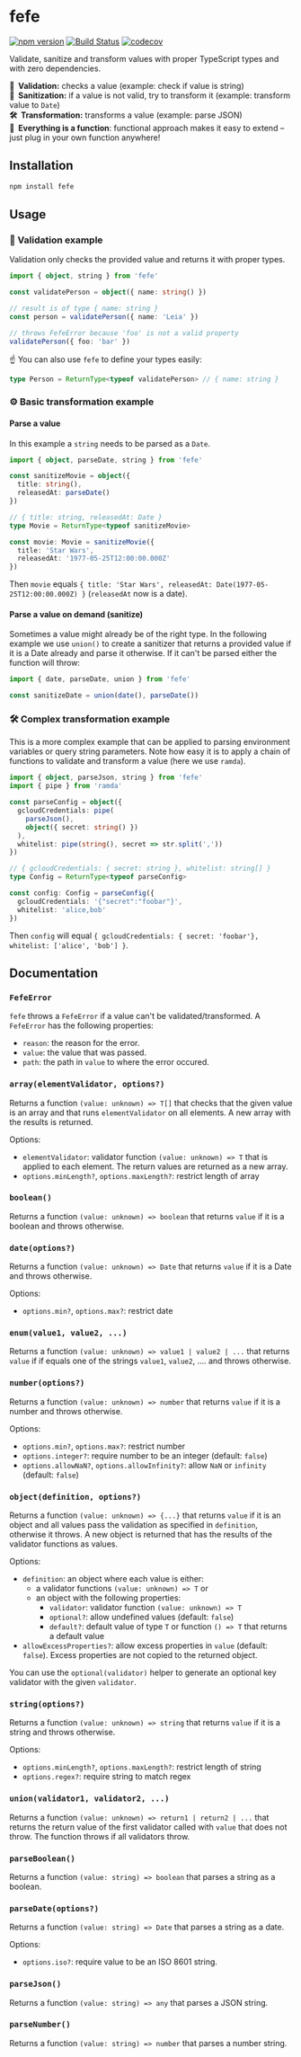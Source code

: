 # fefe

[![npm version](https://badge.fury.io/js/fefe.svg)](https://badge.fury.io/js/fefe)
[![Build Status](https://travis-ci.org/paperhive/fefe.svg?branch=master)](https://travis-ci.org/paperhive/fefe)
[![codecov](https://codecov.io/gh/paperhive/fefe/branch/master/graph/badge.svg)](https://codecov.io/gh/paperhive/fefe)

Validate, sanitize and transform values with proper TypeScript types and with zero dependencies.

**🔎&nbsp;&nbsp;Validation:** checks a value (example: check if value is string)<br/>
**:nut_and_bolt:&nbsp;&nbsp;Sanitization:** if a value is not valid, try to transform it (example: transform value to `Date`)<br/>
**🛠️&nbsp;&nbsp;Transformation:** transforms a value (example: parse JSON)<br/>
**🔌&nbsp;&nbsp;Everything is a function**: functional approach makes it easy to extend – just plug in your own function anywhere!

## Installation

```bash
npm install fefe
```

## Usage

### 🔎 Validation example

Validation only checks the provided value and returns it with proper types.

```typescript
import { object, string } from 'fefe'

const validatePerson = object({ name: string() })

// result is of type { name: string }
const person = validatePerson({ name: 'Leia' })

// throws FefeError because 'foo' is not a valid property
validatePerson({ foo: 'bar' })
```

☝️ You can also use `fefe` to define your types easily:

```typescript
type Person = ReturnType<typeof validatePerson> // { name: string }
```

### ⚙️ Basic transformation example

#### Parse a value

In this example a `string` needs to be parsed as a `Date`.

```typescript
import { object, parseDate, string } from 'fefe'

const sanitizeMovie = object({
  title: string(),
  releasedAt: parseDate()
})

// { title: string, releasedAt: Date }
type Movie = ReturnType<typeof sanitizeMovie>

const movie: Movie = sanitizeMovie({
  title: 'Star Wars',
  releasedAt: '1977-05-25T12:00:00.000Z'
})
```

Then `movie` equals `{ title: 'Star Wars', releasedAt: Date(1977-05-25T12:00:00.000Z) }` (`releasedAt` now is a date).

#### Parse a value on demand (sanitize)

Sometimes a value might already be of the right type. In the following example we use `union()` to create a sanitizer that returns a provided value if it is a Date already and parse it otherwise. If it can't be parsed either the function will throw:

```typescript
import { date, parseDate, union } from 'fefe'

const sanitizeDate = union(date(), parseDate())
```

### 🛠️ Complex transformation example

This is a more complex example that can be applied to parsing environment variables or query string parameters. Note how easy it is to apply a chain of functions to validate and transform a value (here we use `ramda`).

```typescript
import { object, parseJson, string } from 'fefe'
import { pipe } from 'ramda'

const parseConfig = object({
  gcloudCredentials: pipe(
    parseJson(),
    object({ secret: string() })
  ),
  whitelist: pipe(string(), secret => str.split(','))
})

// { gcloudCredentials: { secret: string }, whitelist: string[] }
type Config = ReturnType<typeof parseConfig>

const config: Config = parseConfig({
  gcloudCredentials: '{"secret":"foobar"}',
  whitelist: 'alice,bob'
})
```

Then `config` will equal `{ gcloudCredentials: { secret: 'foobar'}, whitelist: ['alice', 'bob'] }`.

## Documentation

### `FefeError`

`fefe` throws a `FefeError` if a value can't be validated/transformed. A `FefeError` has the following properties:

* `reason`: the reason for the error.
* `value`: the value that was passed.
* `path`: the path in `value` to where the error occured.

### `array(elementValidator, options?)`

Returns a function `(value: unknown) => T[]` that checks that the given value is an array and that runs `elementValidator` on all elements. A new array with the results is returned.

Options:
* `elementValidator`: validator function `(value: unknown) => T` that is applied to each element. The return values are returned as a new array.
* `options.minLength?`, `options.maxLength?`: restrict length of array

### `boolean()`

Returns a function `(value: unknown) => boolean` that returns `value` if it is a boolean and throws otherwise.

### `date(options?)`

Returns a function `(value: unknown) => Date` that returns `value` if it is a Date and throws otherwise.

Options:
* `options.min?`, `options.max?`: restrict date

### `enum(value1, value2, ...)`

Returns a function `(value: unknown) => value1 | value2 | ...` that returns `value` if if equals one of the strings `value1`, `value2`, .... and throws otherwise.

### `number(options?)`

Returns a function `(value: unknown) => number` that returns `value` if it is a number and throws otherwise.

Options:
* `options.min?`, `options.max?`: restrict number
* `options.integer?`: require number to be an integer (default: `false`)
* `options.allowNaN?`, `options.allowInfinity?`: allow `NaN` or `infinity` (default: `false`)

### `object(definition, options?)`

Returns a function `(value: unknown) => {...}` that returns `value` if it is an object and all values pass the validation as specified in `definition`, otherwise it throws. A new object is returned that has the results of the validator functions as values.

Options:
* `definition`: an object where each value is either:
   * a validator functions `(value: unknown) => T` or
   * an object with the following properties:
      * `validator`: validator function `(value: unknown) => T`
      * `optional?`: allow undefined values (default: `false`)
      * `default?`: default value of type `T` or function `() => T` that returns a default value
* `allowExcessProperties?`: allow excess properties in `value` (default: `false`). Excess properties are not copied to the returned object.

You can use the `optional(validator)` helper to generate an optional key validator with the given `validator`.

### `string(options?)`

Returns a function `(value: unknown) => string` that returns `value` if it is a string and throws otherwise.

Options:
* `options.minLength?`, `options.maxLength?`: restrict length of string
* `options.regex?`: require string to match regex

### `union(validator1, validator2, ...)`

Returns a function `(value: unknown) => return1 | return2 | ...` that returns the return value of the first validator called with `value` that does not throw. The function throws if all validators throw.

### `parseBoolean()`

Returns a function `(value: string) => boolean` that parses a string as a boolean.

### `parseDate(options?)`

Returns a function `(value: string) => Date` that parses a string as a date.

Options:
* `options.iso?`: require value to be an ISO 8601 string.

### `parseJson()`

Returns a function `(value: string) => any` that parses a JSON string.

### `parseNumber()`

Returns a function `(value: string) => number` that parses a number string.
